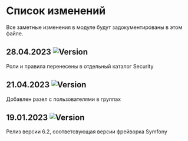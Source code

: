 # Список изменений

Все заметные изменения в модуле будут задокументированы в этом файле.

## 28.04.2023 ![Version](https://img.shields.io/badge/version-v6.2.2-blue)

Роли и правила перенесены в отдельный каталог Security

## 21.04.2023 ![Version](https://img.shields.io/badge/version-v6.2.1-blue)

Добавлен разел с пользователями в группах

## 19.01.2023 ![Version](https://img.shields.io/badge/version-v6.2.0-blue)

Релиз версии 6.2, соответсвующая версии фрейворка Symfony



